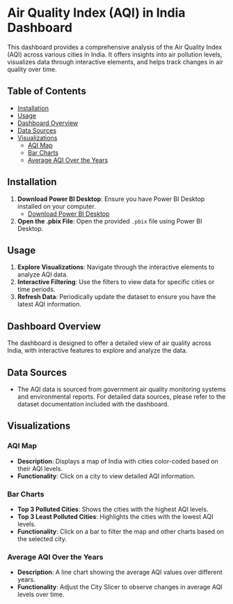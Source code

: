 

# Air Quality Index (AQI) in India Dashboard

This dashboard provides a comprehensive analysis of the Air Quality Index (AQI) across various cities in India. It offers insights into air pollution levels, visualizes data through interactive elements, and helps track changes in air quality over time.

## Table of Contents
- [Installation](#installation)
- [Usage](#usage)
- [Dashboard Overview](#dashboard-overview)
- [Data Sources](#data-sources)
- [Visualizations](#visualizations)
  - [AQI Map](#aqi-map)
  - [Bar Charts](#bar-charts)
  - [Average AQI Over the Years](#average-aqi-over-the-years)

## Installation
1. **Download Power BI Desktop**: Ensure you have Power BI Desktop installed on your computer.
   - [Download Power BI Desktop](https://powerbi.microsoft.com/en-us/desktop/)
2. **Open the .pbix File**: Open the provided `.pbix` file using Power BI Desktop.

## Usage
1. **Explore Visualizations**: Navigate through the interactive elements to analyze AQI data.
2. **Interactive Filtering**: Use the filters to view data for specific cities or time periods.
3. **Refresh Data**: Periodically update the dataset to ensure you have the latest AQI information.

## Dashboard Overview
The dashboard is designed to offer a detailed view of air quality across India, with interactive features to explore and analyze the data.

## Data Sources
- The AQI data is sourced from government air quality monitoring systems and environmental reports. For detailed data sources, please refer to the dataset documentation included with the dashboard.

## Visualizations

### AQI Map
- **Description**: Displays a map of India with cities color-coded based on their AQI levels.
- **Functionality**: Click on a city to view detailed AQI information.

### Bar Charts
- **Top 3 Polluted Cities**: Shows the cities with the highest AQI levels.
- **Top 3 Least Polluted Cities**: Highlights the cities with the lowest AQI levels.
- **Functionality**: Click on a bar to filter the map and other charts based on the selected city.

### Average AQI Over the Years
- **Description**: A line chart showing the average AQI values over different years.
- **Functionality**: Adjust the City Slicer to observe changes in average AQI levels over time.




